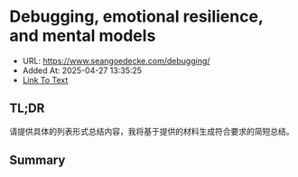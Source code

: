 # Debugging, emotional resilience, and mental models
- URL: https://www.seangoedecke.com/debugging/
- Added At: 2025-04-27 13:35:25
- [Link To Text](2025-04-27-debugging,-emotional-resilience,-and-mental-models_raw.md)

## TL;DR


请提供具体的列表形式总结内容，我将基于提供的材料生成符合要求的简短总结。

## Summary


